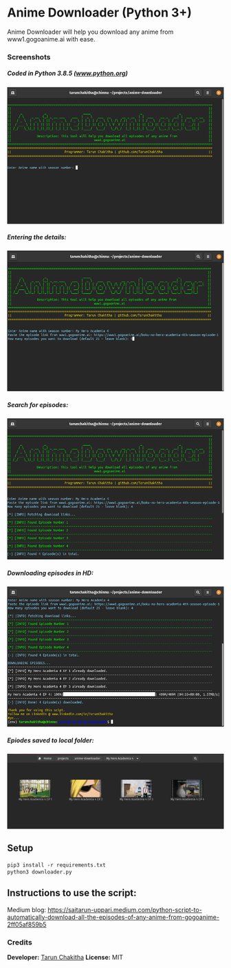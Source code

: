 # Anime Downloader (Python 3+)
Anime Downloader will help you download any anime from www1.gogoanime.ai with ease.

### Screenshots

##### Coded in Python 3.8.5 (www.python.org)

![Anime Downloader Homepage](/Screenshots/1.png?raw=true "Anime Downloader Homepage")
<!-- <img alt="Anime Downloader Homepage" src="Screenshots/1.png"> -->

##### Entering the details:

![User input](/Screenshots/2.png?raw=true "User input")

##### Search for episodes:

![Search Episodes](/Screenshots/3.png?raw=true "Search Episodes")

##### Downloading episodes in HD:

![Download Episodes](/Screenshots/4.png?raw=true "Download Episodes")

##### Epiodes saved to local folder:

![Downloaded to local folder](/Screenshots/5.png?raw=true "Downloaded to local folder")

## Setup

```
pip3 install -r requirements.txt
python3 downloader.py
```

## Instructions to use the script:

Medium blog: https://saitarun-uppari.medium.com/python-script-to-automatically-download-all-the-episodes-of-any-anime-from-gogoanime-2ff05af859b5

### Credits

**Developer:** [Tarun Chakitha](https://www.linkedin.com/in/tarunchakitha/) 
**License:** MIT


